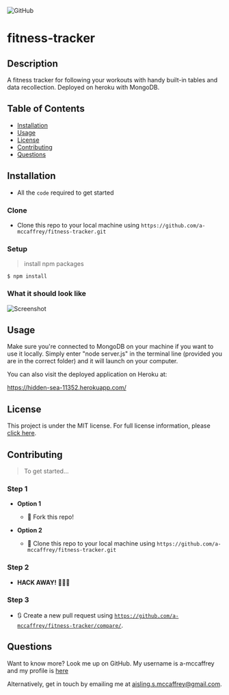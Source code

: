 ![GitHub](https://img.shields.io/github/license/a-mccaffrey/covid-doctor-checkup)

# fitness-tracker

## Description

A fitness tracker for following your workouts with handy built-in tables and data recollection. Deployed on heroku with MongoDB.

## Table of Contents

* [Installation](#installation)
* [Usage](#usage)
* [License](#license)
* [Contributing](#contributing)
* [Questions](#questions)


## Installation

- All the `code` required to get started

### Clone

- Clone this repo to your local machine using `https://github.com/a-mccaffrey/fitness-tracker.git`

### Setup


> install npm packages

```shell
$ npm install
```

### What it should look like

![Screenshot](screenshot.png)

## Usage

Make sure you're connected to MongoDB on your machine if you want to use it locally. Simply enter "node server.js" in the terminal line (provided you are in the correct folder) and it will launch on your computer.

You can also visit the deployed application on Heroku at: 

https://hidden-sea-11352.herokuapp.com/


## License

This project is under the MIT license. For full license information, please [click here](https://choosealicense.com/licenses/MIT/). 


## Contributing

> To get started...

### Step 1

- **Option 1**
    - 🍴 Fork this repo!

- **Option 2**
    - 👯 Clone this repo to your local machine using `https://github.com/a-mccaffrey/fitness-tracker.git`

### Step 2

- **HACK AWAY!** 🔨🔨🔨

### Step 3

- 🔃 Create a new pull request using <a href="https://github.com/a-mccaffrey/fitness-tracker/compare/" target="_blank">`https://github.com/a-mccaffrey/fitness-tracker/compare/`</a>.


## Questions

Want to know more? Look me up on GitHub. My username is a-mccaffrey and my profile is [here](https://www.github.com/a-mccaffrey)

Alternatively, get in touch by emailing me at [aisling.s.mccaffrey@gmail.com](mailto:aisling.s.mccaffrey@gmail.com).
